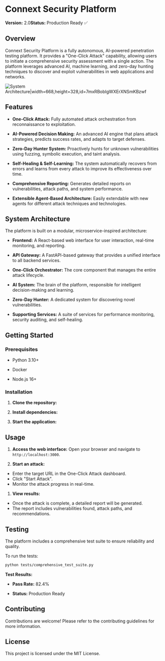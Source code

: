 # Connext Security Platform

**Version:** 2.0**Status:** Production Ready ✅

## Overview

Connext Security Platform is a fully autonomous, AI-powered penetration testing platform. It provides a "One-Click Attack" capability, allowing users to initiate a comprehensive security assessment with a single action. The platform leverages advanced AI, machine learning, and zero-day hunting techniques to discover and exploit vulnerabilities in web applications and networks.

![System Architecture|width=668,height=328,id=7mxRBobIgWXErXNSmKBzwf](https://private-us-east-1.manuscdn.com/sessionFile/wmBQz0K2zrufY2c8xesDBa/sandbox/He6Hh3u4ri6ZBv7eosMWAS-images_1761402672216_na1fn_L2hvbWUvdWJ1bnR1L21hbnVzL2RvY3MvYXJjaGl0ZWN0dXJl.png?Policy=eyJTdGF0ZW1lbnQiOlt7IlJlc291cmNlIjoiaHR0cHM6Ly9wcml2YXRlLXVzLWVhc3QtMS5tYW51c2Nkbi5jb20vc2Vzc2lvbkZpbGUvd21CUXowSzJ6cnVmWTJjOHhlc0RCYS9zYW5kYm94L0hlNkhoM3U0cmk2WkJ2N2Vvc01XQVMtaW1hZ2VzXzE3NjE0MDI2NzIyMTZfbmExZm5fTDJodmJXVXZkV0oxYm5SMUwyMWhiblZ6TDJSdlkzTXZZWEpqYUdsMFpXTjBkWEpsLnBuZyIsIkNvbmRpdGlvbiI6eyJEYXRlTGVzc1RoYW4iOnsiQVdTOkVwb2NoVGltZSI6MTc5ODc2MTYwMH19fV19&Key-Pair-Id=K2HSFNDJXOU9YS&Signature=TEmYxcv0JvECRfo3EMlq37mzklTRJIwFAvpRpfNihETkjB-an0wKlq5vI5r5NusqfSJJrQM6v6hRUtv7tA2x065kRZ92GcuBmKzdQPSwWSJQm1oW3zdstFFT9c13Iq5Y~dCSaj~KXvLJglqi36cncYI3LMmc30xmWVZgSX4hGehUt4mUoHuhYDV5BHX6Xn7kbsgUWWIsKelOW5A22GyxkRL4AENG6qHqcTCEODVPbzkGM338WP19Yb6aP9IxFQOAAYloWFRDajzIb7j87tkjEEHzeiQe99bDjyrpJ6~LcsHDy0grt7Gd1gkQtop3GtGwI5QB~d1ykCgFI4onCApugA__)

## Features

- **One-Click Attack:** Fully automated attack orchestration from reconnaissance to exploitation.

- **AI-Powered Decision Making:** An advanced AI engine that plans attack strategies, predicts success rates, and adapts to target defenses.

- **Zero-Day Hunter System:** Proactively hunts for unknown vulnerabilities using fuzzing, symbolic execution, and taint analysis.

- **Self-Healing & Self-Learning:** The system automatically recovers from errors and learns from every attack to improve its effectiveness over time.

- **Comprehensive Reporting:** Generates detailed reports on vulnerabilities, attack paths, and system performance.

- **Extensible Agent-Based Architecture:** Easily extendable with new agents for different attack techniques and technologies.

## System Architecture

The platform is built on a modular, microservice-inspired architecture:

- **Frontend:** A React-based web interface for user interaction, real-time monitoring, and reporting.

- **API Gateway:** A FastAPI-based gateway that provides a unified interface to all backend services.

- **One-Click Orchestrator:** The core component that manages the entire attack lifecycle.

- **AI System:** The brain of the platform, responsible for intelligent decision-making and learning.

- **Zero-Day Hunter:** A dedicated system for discovering novel vulnerabilities.

- **Supporting Services:** A suite of services for performance monitoring, security auditing, and self-healing.

## Getting Started

### Prerequisites

- Python 3.10+

- Docker

- Node.js 16+

### Installation

1. **Clone the repository:**

1. **Install dependencies:**

1. **Start the application:**

## Usage

1. **Access the web interface:** Open your browser and navigate to `http://localhost:3000`.

1. **Start an attack:**
  - Enter the target URL in the One-Click Attack dashboard.
  - Click "Start Attack".
  - Monitor the attack progress in real-time.

1. **View results:**
  - Once the attack is complete, a detailed report will be generated.
  - The report includes vulnerabilities found, attack paths, and recommendations.

## Testing

The platform includes a comprehensive test suite to ensure reliability and quality.

To run the tests:

```bash
python tests/comprehensive_test_suite.py
```

**Test Results:**

- **Pass Rate:** 82.4%

- **Status:** Production Ready

## Contributing

Contributions are welcome! Please refer to the contributing guidelines for more information.

## License

This project is licensed under the MIT License.

